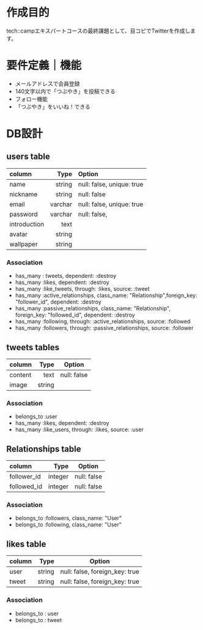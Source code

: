 # 作成目的
tech::campエキスパートコースの最終課題として、目コピでTwitterを作成します。

# 要件定義｜機能
  * メールアドレスで会員登録
  * 140文字以内で「つぶやき」を投稿できる
  * フォロー機能
  * 「つぶやき」をいいね！できる

# DB設計

## users table

| column         | Type        | Option                    |
|:---------------|------------:|:--------------------------|
|  name          | string      | null: false, unique: true |
|  nickname      | string      | null: false               |
|  email         | varchar     | null: false, unique: true |
|  password      | varchar     | null: false,              |
|  introduction  | text        |                           |
|  avatar        | string      |                           |
|  wallpaper     | string      |                           |

### Association

* has_many : tweets, dependent: :destroy
* has_many :likes, dependent: :destroy
* has_many :like_tweets, through: :likes, source: :tweet
* has_many :active_relationships, class_name: "Relationship",foreign_key: "follower_id", dependent: :destroy
* has_many :passive_relationships, class_name: "Relationship", foreign_key: "followed_id", dependent: :destroy
* has_many :following, through: :active_relationships, source: :followed
* has_many :followers, through: :passive_relationships, source: :follower

## tweets tables

| column     | Type        | Option                    |
|:-----------|------------:|:-------------------------:|
|  content   | text        | null: false               |
|  image     | string      |                           |

### Association

* belongs_to :user
* has_many :likes, dependent: :destroy
* has_many :like_users, through: :likes, source: :user

## Relationships table

| column         | Type        | Option                         |
|:---------------|------------:|:------------------------------:|
|  follower_id   | integer     | null: false                    |
|  followed_id   | integer     | null: false                    |

### Association

* belongs_to :followers, class_name: "User"
* belongs_to :following, class_name: "User"

## likes table

| column     | Type        | Option                         |
|:-----------|------------:|:------------------------------:|
|  user      | string      | null: false, foreign_key: true |
|  tweet     | string      | null: false, foreign_key: true |

### Association
* belongs_to : user
* belongs_to : tweet
